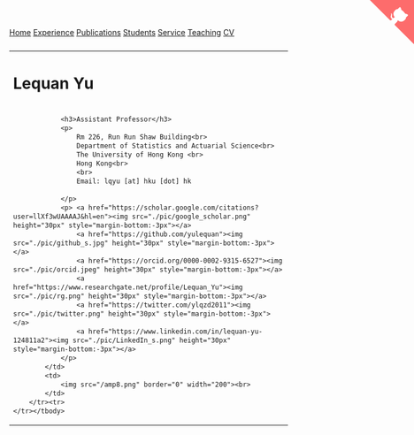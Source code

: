 <html xmlns="http://www.w3.org/1999/xhtml" xml:lang="en">
<head>
<link rel="shortcut icon" href="myIcon.ico">
<meta http-equiv="Content-Type" content="text/html;charset=utf-8" />

<meta name="keywords" content="Lequan Yu, Yu Lequan, Lequan, HKU, University of Hong Kong, Stanford, CUHK, The Chinese University of Hong Kong, ZJU, Zhejiang University, Computer, Vision, Machine, Learning, Medical Image, Healthcare"> 
<meta name="description" content="Lequan Yu is an Assistant Professor at HKU.">
<meta name="google-site-verification" content="yy_3iiS_X6pJdegdwitJMrH0LRLHXwpjrV9RKLXxKjg" />
<link rel="stylesheet" href="jemdoc.css" type="text/css">
<title>Lequan Yu Homepage</title>


<script>
  (function(i,s,o,g,r,a,m){i['GoogleAnalyticsObject']=r;i[r]=i[r]||function(){
  (i[r].q=i[r].q||[]).push(arguments)},i[r].l=1*new Date();a=s.createElement(o),
  m=s.getElementsByTagName(o)[0];a.async=1;a.src=g;m.parentNode.insertBefore(a,m)
  })(window,document,'script','https://www.google-analytics.com/analytics.js','ga');

  ga('create', 'UA-87320911-1', 'auto');
  ga('send', 'pageview');

</script>
</head>
<body>

<nav class="navbar navbar-dark navbar-expand-lg fixed-top">
    <div id="layout-menu">
        <a href="#">Home</a>
        <a href="#experience">Experience</a>
        <a href="#publications">Publications</a>
        <a href="#students">Students</a>
        <a href="#service">Service</a>
        <a href="#teaching">Teaching</a>
        <a href="">CV</a>
    </div>
</nav>

<div id="layout-content" style="margin-top:25px">
 <a href="https://github.com/yulequan" class="github-corner"><svg width="80" height="80" viewBox="0 0 250 250" style="fill:#FD6C6C; color:#fff; position: absolute; top: 0; border: 0; right: 0;"><path d="M0,0 L115,115 L130,115 L142,142 L250,250 L250,0 Z"></path><path d="M128.3,109.0 C113.8,99.7 119.0,89.6 119.0,89.6 C122.0,82.7 120.5,78.6 120.5,78.6 C119.2,72.0 123.4,76.3 123.4,76.3 C127.3,80.9 125.5,87.3 125.5,87.3 C122.9,97.6 130.6,101.9 134.4,103.2" fill="currentColor" style="transform-origin: 130px 106px;" class="octo-arm"></path><path d="M115.0,115.0 C114.9,115.1 118.7,116.5 119.8,115.4 L133.7,101.6 C136.9,99.2 139.9,98.4 142.2,98.6 C133.8,88.0 127.5,74.4 143.8,58.0 C148.5,53.4 154.0,51.2 159.7,51.0 C160.3,49.4 163.2,43.6 171.4,40.1 C171.4,40.1 176.1,42.5 178.8,56.2 C183.1,58.6 187.2,61.8 190.9,65.4 C194.5,69.0 197.7,73.2 200.1,77.6 C213.8,80.2 216.3,84.9 216.3,84.9 C212.7,93.1 206.9,96.0 205.4,96.6 C205.1,102.4 203.0,107.8 198.3,112.5 C181.9,128.9 168.3,122.5 157.7,114.1 C157.9,116.9 156.7,120.9 152.7,124.9 L141.0,136.5 C139.8,137.7 141.6,141.9 141.8,141.8 Z" fill="currentColor" class="octo-body"></path></svg></a><style>.github-corner:hover .octo-arm{animation:octocat-wave 560ms ease-in-out}@keyframes octocat-wave{0%,100%{transform:rotate(0)}20%,60%{transform:rotate(-25deg)}40%,80%{transform:rotate(10deg)}}@media (max-width:500px){.github-corner:hover .octo-arm{animation:none}.github-corner .octo-arm{animation:octocat-wave 560ms ease-in-out}}</style>

<table>
	<tbody>
		<tr>
			<td width="670">
				<div id="toptitle">					
					<h1>Lequan Yu</h1><h1>
				</h1></div>

				<h3>Assistant Professor</h3>
				<p>
					Rm 226, Run Run Shaw Building<br>
					Department of Statistics and Actuarial Science<br>
					The University of Hong Kong <br>
					Hong Kong<br>
					<br>
					Email: lqyu [at] hku [dot] hk
			
				</p>
				<p> <a href="https://scholar.google.com/citations?user=llXf3wUAAAAJ&hl=en"><img src="./pic/google_scholar.png" height="30px" style="margin-bottom:-3px"></a>
					<a href="https://github.com/yulequan"><img src="./pic/github_s.jpg" height="30px" style="margin-bottom:-3px"></a>
					<a href="https://orcid.org/0000-0002-9315-6527"><img src="./pic/orcid.jpeg" height="30px" style="margin-bottom:-3px"></a>
					<a href="https://www.researchgate.net/profile/Lequan_Yu"><img src="./pic/rg.png" height="30px" style="margin-bottom:-3px"></a>
					<a href="https://twitter.com/ylqzd2011"><img src="./pic/twitter.png" height="30px" style="margin-bottom:-3px"></a>
					<a href="https://www.linkedin.com/in/lequan-yu-124811a2"><img src="./pic/LinkedIn_s.png" height="30px" style="margin-bottom:-3px"></a>
				</p>
			</td>
			<td>
				<img src="/amp8.png" border="0" width="200"><br>
			</td>
		</tr><tr>
	</tr></tbody>
</table>

